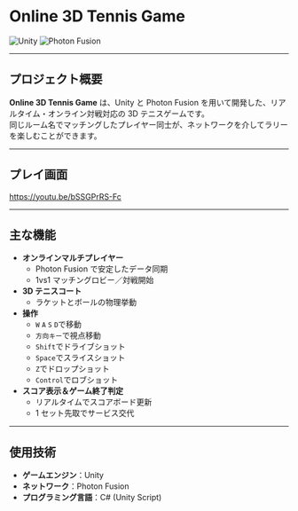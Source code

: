 #  Online 3D Tennis Game

![Unity](https://img.shields.io/badge/Unity-black?logo=unity&logoColor=white) ![Photon Fusion](https://img.shields.io/badge/Photon%20Fusion-blueviolet?logo=unity&logoColor=white)

---

## プロジェクト概要

**Online 3D Tennis Game** は、Unity と Photon Fusion を用いて開発した、リアルタイム・オンライン対戦対応の 3D テニスゲームです。  
同じルーム名でマッチングしたプレイヤー同士が、ネットワークを介してラリーを楽しむことができます。  


---

## プレイ画面

https://youtu.be/bSSGPrRS-Fc

---

## 主な機能

- **オンラインマルチプレイヤー**  
  - Photon Fusion で安定したデータ同期  
  - 1vs1 マッチングロビー／対戦開始  
- **3D テニスコート**  
  - ラケットとボールの物理挙動  
- **操作**  
  - `W` `A` `S` `D`で移動
  - `方向キー`で視点移動
  - `Shift`でドライブショット
  - `Space`でスライスショット
  - `Z`でドロップショット
  - `Control`でロブショット
- **スコア表示＆ゲーム終了判定**  
  - リアルタイムでスコアボード更新  
  - 1 セット先取でサービス交代 
---

## 使用技術

- **ゲームエンジン**：Unity
- **ネットワーク**：Photon Fusion  
- **プログラミング言語**：C# (Unity Script)   
